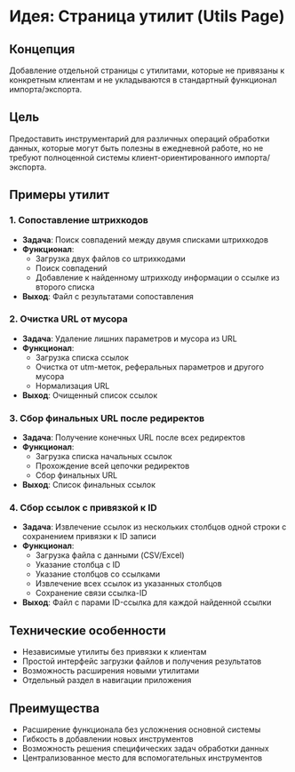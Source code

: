# Идея: Страница утилит (Utils Page)

## Концепция
Добавление отдельной страницы с утилитами, которые не привязаны к конкретным клиентам и не укладываются в стандартный функционал импорта/экспорта.

## Цель
Предоставить инструментарий для различных операций обработки данных, которые могут быть полезны в ежедневной работе, но не требуют полноценной системы клиент-ориентированного импорта/экспорта.

## Примеры утилит

### 1. Сопоставление штрихкодов
- **Задача**: Поиск совпадений между двумя списками штрихкодов
- **Функционал**: 
  - Загрузка двух файлов со штрихкодами
  - Поиск совпадений
  - Добавление к найденному штрихкоду информации о ссылке из второго списка
- **Выход**: Файл с результатами сопоставления

### 2. Очистка URL от мусора
- **Задача**: Удаление лишних параметров и мусора из URL
- **Функционал**:
  - Загрузка списка ссылок
  - Очистка от utm-меток, реферальных параметров и другого мусора
  - Нормализация URL
- **Выход**: Очищенный список ссылок

### 3. Сбор финальных URL после редиректов
- **Задача**: Получение конечных URL после всех редиректов
- **Функционал**:
  - Загрузка списка начальных ссылок
  - Прохождение всей цепочки редиректов
  - Сбор финальных URL
- **Выход**: Список финальных ссылок

### 4. Сбор ссылок с привязкой к ID
- **Задача**: Извлечение ссылок из нескольких столбцов одной строки с сохранением привязки к ID записи
- **Функционал**:
  - Загрузка файла с данными (CSV/Excel)
  - Указание столбца с ID
  - Указание столбцов со ссылками
  - Извлечение всех ссылок из указанных столбцов
  - Сохранение связи ссылка-ID
- **Выход**: Файл с парами ID-ссылка для каждой найденной ссылки

## Технические особенности
- Независимые утилиты без привязки к клиентам
- Простой интерфейс загрузки файлов и получения результатов
- Возможность расширения новыми утилитами
- Отдельный раздел в навигации приложения

## Преимущества
- Расширение функционала без усложнения основной системы
- Гибкость в добавлении новых инструментов
- Возможность решения специфических задач обработки данных
- Централизованное место для вспомогательных инструментов